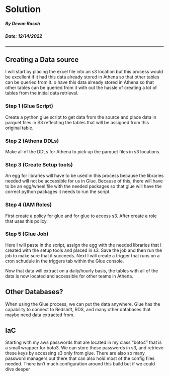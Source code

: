 # Solution
##### By Devon Rasch
##### Date: 12/14/2022

***

## Creating a Data source
I will start by placing the excel file into an s3 location but this process would be excellent if it had this data already stored in Athena so that other tables can be queried from it. 
o have this data already stored in Athena so that other tables can be queried from it with out the hassle of creating a lot of tables from the initial data retrieval. 

### Step 1 (Glue Script)
Create a python glue script to get data from the source and place data in parquet files in S3 reflecting the tables that will be assigned from this original table.

### Step 2 (Athena DDLs)
Make all of the DDLs for Athena to pick up the parquet files in s3 locations.

### Step 3 (Create Setup tools)
An egg for libraries will have to be used in this process because the libraries needed will not be accessible for us in Glue. Because of this, there will have to be an egg/wheel file with the needed packages so that glue will have the correct python packages it needs to run the script. 

### Step 4 (IAM Roles)
First create a policy for glue and for glue to access s3. After create a role that uses this policy.

### Step 5 (Glue Job)
Here I will paste in the script, assign the egg with the needed libraries that I created with the setup tools and placed in s3. Save the job and then run the job to make sure that it succeeds. Next I will create a trigger that runs on a cron schudule in the triggers tab within the Glue console.

Now that data will extract on a daily/hourly basis, the tables with all of the data is now located and accessible for other teams in Athena. 

## Other Databases?
When using the Glue process, we can put the data anywhere. Glue has the capability to connect to Redshift, RDS, and many other databases that maybe need data extracted from. 

## IaC

Starting with my aws passwords that are located in my class “boto4” that is a small wrapper for boto3. We can store these passwords in s3, and retrieve these keys by accessing s3 only from glue. There are also so many password managers out there that can also hold most of the config files needed. There isn’t much configuration around this build but if we could dive deeper 
